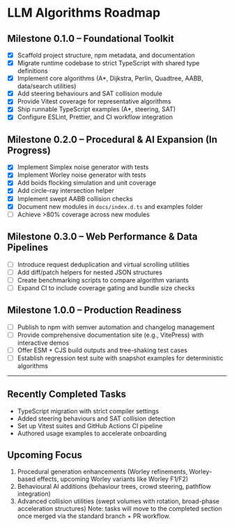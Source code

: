 # LLM Algorithms Roadmap

## Milestone 0.1.0 – Foundational Toolkit
- [x] Scaffold project structure, npm metadata, and documentation
- [x] Migrate runtime codebase to strict TypeScript with shared type definitions
- [x] Implement core algorithms (A*, Dijkstra, Perlin, Quadtree, AABB, data/search utilities)
- [x] Add steering behaviours and SAT collision module
- [x] Provide Vitest coverage for representative algorithms
- [x] Ship runnable TypeScript examples (A*, steering, SAT)
- [x] Configure ESLint, Prettier, and CI workflow integration

## Milestone 0.2.0 – Procedural & AI Expansion (In Progress)
- [x] Implement Simplex noise generator with tests
- [x] Implement Worley noise generator with tests
- [x] Add boids flocking simulation and unit coverage
- [x] Add circle-ray intersection helper
- [x] Implement swept AABB collision checks
- [x] Document new modules in `docs/index.d.ts` and examples folder
- [ ] Achieve >80% coverage across new modules

## Milestone 0.3.0 – Web Performance & Data Pipelines
- [ ] Introduce request deduplication and virtual scrolling utilities
- [ ] Add diff/patch helpers for nested JSON structures
- [ ] Create benchmarking scripts to compare algorithm variants
- [ ] Expand CI to include coverage gating and bundle size checks

## Milestone 1.0.0 – Production Readiness
- [ ] Publish to npm with semver automation and changelog management
- [ ] Provide comprehensive documentation site (e.g., VitePress) with interactive demos
- [ ] Offer ESM + CJS build outputs and tree-shaking test cases
- [ ] Establish regression test suite with snapshot examples for deterministic algorithms

---

## Recently Completed Tasks
- TypeScript migration with strict compiler settings
- Added steering behaviours and SAT collision detection
- Set up Vitest suites and GitHub Actions CI pipeline
- Authored usage examples to accelerate onboarding

## Upcoming Focus
1. Procedural generation enhancements (Worley refinements, Worley-based effects, upcoming Worley variants like Worley F1/F2)
2. Behavioural AI additions (behaviour trees, crowd steering, pathflow integration)
3. Advanced collision utilities (swept volumes with rotation, broad-phase acceleration structures)
Note: tasks will move to the completed section once merged via the standard branch + PR workflow.
